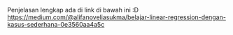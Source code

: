 Penjelasan lengkap ada di link di bawah ini :D
https://medium.com/@alifanoveliasukma/belajar-linear-regression-dengan-kasus-sederhana-0e3560aa4a5c
